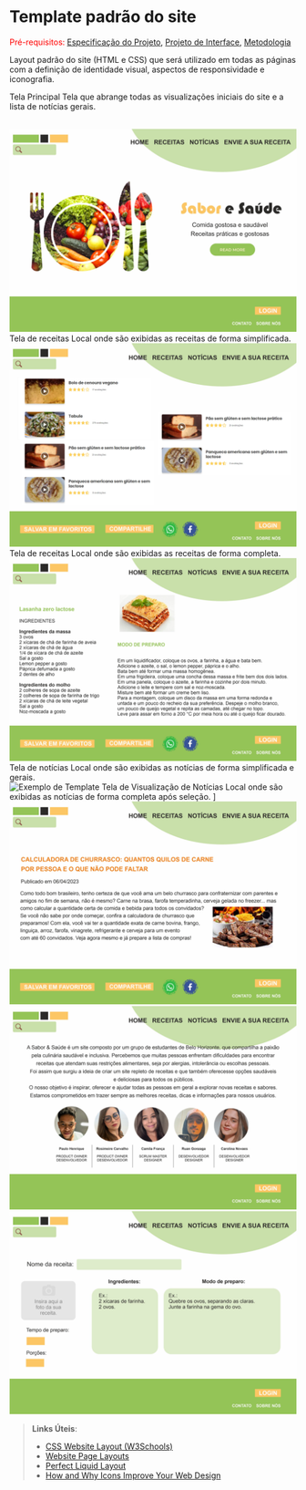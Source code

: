 # Template padrão do site

<span style="color:red">Pré-requisitos: <a href="2-Especificação do Projeto.md"> Especificação do Projeto</a></span>, <a href="3-Projeto de Interface.md"> Projeto de Interface</a>, <a href="4-Metodologia.md"> Metodologia</a>

Layout padrão do site (HTML e CSS) que será utilizado em todas as páginas com a definição de identidade visual, aspectos de responsividade e iconografia.

Tela Principal
Tela que abrange todas as visualizações iniciais do site e a lista de notícias gerais.

<br>![Exemplo de Template](Templates/home.jpg)
Tela de receitas 
Local onde são exibidas as receitas de forma simplificada.
<br>![Exemplo de Template](Templates/Receitas%2001.jpg)
Tela de receitas
Local onde são exibidas as receitas de forma completa.
<br>![Exemplo de Template](Templates/receitas%2002.jpg)
Tela de notícias
Local onde são exibidas as notícias de forma simplificada e gerais.
<br>![Exemplo de Template](Templates/notícias%2001.jpg)
Tela de Visualização de Notícias
Local onde são exibidas as notícias de forma completa após seleção.
]<br>![Exemplo de Template](Templates/noticias%2002.jpg)
<br>![Exemplo de Template](Templates/sobre%20nos.jpg)
<br>![Exemplo de Template](Templates/envie.jpg)


> **Links Úteis**:
>
> - [CSS Website Layout (W3Schools)](https://www.w3schools.com/css/css_website_layout.asp)
> - [Website Page Layouts](http://www.cellbiol.com/bioinformatics_web_development/chapter-3-your-first-web-page-learning-html-and-css/website-page-layouts/)
> - [Perfect Liquid Layout](https://matthewjamestaylor.com/perfect-liquid-layouts)
> - [How and Why Icons Improve Your Web Design](https://usabilla.com/blog/how-and-why-icons-improve-you-web-design/)